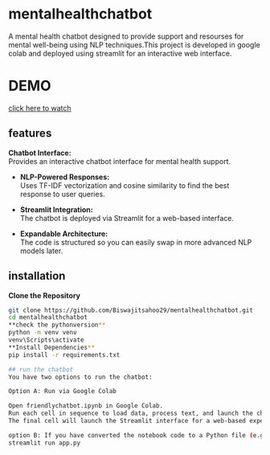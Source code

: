 # mentalhealthchatbot
A mental health chatbot designed to provide support and resourses for mental well-being using NLP techniques.This project is developed in google colab and deployed using streamlit for an interactive web interface.

# DEMO
[click here to watch](https://raw.githubusercontent.com/Biswajitsahoo29/mentalhealthchatbot/main/app%20-%20Google%20Chrome%202025-03-07%2021-17-28.mp4)

## features
 **Chatbot Interface:**  
  Provides an interactive chatbot interface for mental health support.

- **NLP-Powered Responses:**  
  Uses TF-IDF vectorization and cosine similarity to find the best response to user queries.

- **Streamlit Integration:**  
  The chatbot is deployed via Streamlit for a web-based interface.

- **Expandable Architecture:**  
  The code is structured so you can easily swap in more advanced NLP models later.
  
## installation
**Clone the Repository**  
   ```bash
   git clone https://github.com/Biswajitsahoo29/mentalhealthchatbot.git
   cd mentalhealthchatbot
**check the pythonversion**
python -m venv venv
venv\Scripts\activate
**Install Dependencies**
pip install -r requirements.txt

## run the chatbot
You have two options to run the chatbot:

Option A: Run via Google Colab

Open friendlychatbot.ipynb in Google Colab.
Run each cell in sequence to load data, process text, and launch the chatbot.
The final cell will launch the Streamlit interface for a web-based experience.

option B: If you have converted the notebook code to a Python file (e.g., app.py), run
streamlit run app.py









